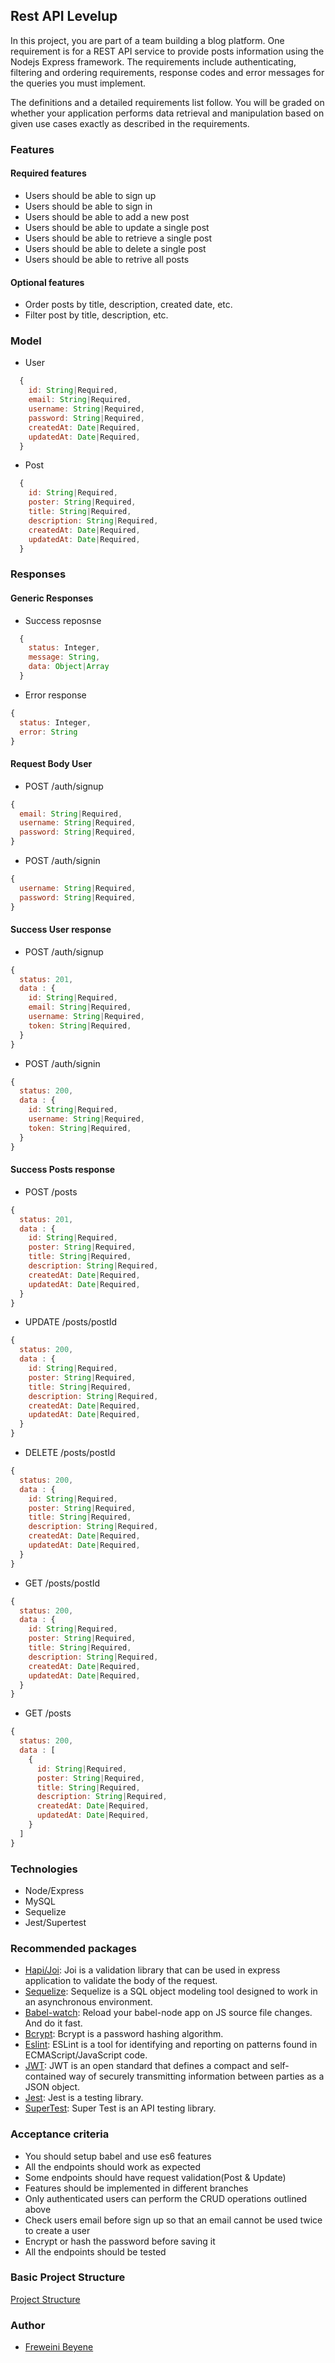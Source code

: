 ## Rest API Levelup

In this project, you are part of a team building a blog platform. One requirement is for a REST API service to provide posts information using the Nodejs Express framework. The requirements include authenticating, filtering and ordering requirements, response codes and error messages for the queries you must implement.

The definitions and a detailed requirements list follow. You will be graded on whether your application performs data retrieval and manipulation based on given use cases exactly as described in the requirements.

### Features

#### Required features

-   Users should be able to sign up
-   Users should be able to sign in
-   Users should be able to add a new post
-   Users should be able to update a single post
-   Users should be able to retrieve a single post
-   Users should be able to delete a single post
-   Users should be able to retrive all posts

#### Optional features

-   Order posts by title, description, created date, etc.
-   Filter post by title, description, etc.

### Model

-   User

```js
  {
    id: String|Required,
    email: String|Required,
    username: String|Required,
    password: String|Required,
    createdAt: Date|Required,
    updatedAt: Date|Required,
  }
```

-   Post

```js
  {
    id: String|Required,
    poster: String|Required,
    title: String|Required,
    description: String|Required,
    createdAt: Date|Required,
    updatedAt: Date|Required,
  }
```

### Responses

#### Generic Responses

-   Success reposnse

```js
  {
    status: Integer,
    message: String,
    data: Object|Array
  }
```

-   Error response

```js
{
  status: Integer,
  error: String
}
```

#### Request Body User

-   POST /auth/signup

```js
{
  email: String|Required,
  username: String|Required,
  password: String|Required,
}
```

-   POST /auth/signin

```js
{
  username: String|Required,
  password: String|Required,
}
```

#### Success User response

-   POST /auth/signup

```js
{
  status: 201,
  data : {
    id: String|Required,
    email: String|Required,
    username: String|Required,
    token: String|Required,
  }
}
```

-   POST /auth/signin

```js
{
  status: 200,
  data : {
    id: String|Required,
    username: String|Required,
    token: String|Required,
  }
}
```

#### Success Posts response

-   POST /posts

```js
{
  status: 201,
  data : {
    id: String|Required,
    poster: String|Required,
    title: String|Required,
    description: String|Required,
    createdAt: Date|Required,
    updatedAt: Date|Required,
  }
}
```

-   UPDATE /posts/postId

```js
{
  status: 200,
  data : {
    id: String|Required,
    poster: String|Required,
    title: String|Required,
    description: String|Required,
    createdAt: Date|Required,
    updatedAt: Date|Required,
  }
}
```

-   DELETE /posts/postId

```js
{
  status: 200,
  data : {
    id: String|Required,
    poster: String|Required,
    title: String|Required,
    description: String|Required,
    createdAt: Date|Required,
    updatedAt: Date|Required,
  }
}
```

-   GET /posts/postId

```js
{
  status: 200,
  data : {
    id: String|Required,
    poster: String|Required,
    title: String|Required,
    description: String|Required,
    createdAt: Date|Required,
    updatedAt: Date|Required,
  }
}
```

-   GET /posts

```js
{
  status: 200,
  data : [
    {
      id: String|Required,
      poster: String|Required,
      title: String|Required,
      description: String|Required,
      createdAt: Date|Required,
      updatedAt: Date|Required,
    }
  ]
}
```

### Technologies

-   Node/Express
-   MySQL
-   Sequelize
-   Jest/Supertest

### Recommended packages

-   [Hapi/Joi](https://hapi.dev/family/joi/): Joi is a validation library that can be used in express application to validate the body of the request.
-   [Sequelize](https://sequelize.org/master/): Sequelize is a SQL object modeling tool designed to work in an asynchronous environment.
-   [Babel-watch](https://www.npmjs.com/package/babel-watch): Reload your babel-node app on JS source file changes. And do it fast.
-   [Bcrypt](https://www.npmjs.com/package/bcryptjs): Bcrypt is a password hashing algorithm.
-   [Eslint](https://www.npmjs.com/package/eslint): ESLint is a tool for identifying and reporting on patterns found in ECMAScript/JavaScript code.
-   [JWT](https://www.npmjs.com/package/jsonwebtoken): JWT is an open standard that defines a compact and self-contained way of securely transmitting information between parties as a JSON object.
-   [Jest](https://jestjs.io/docs/en/getting-started): Jest is a testing library.
-   [SuperTest](https://www.npmjs.com/package/supertest): Super Test is an API testing library.

### Acceptance criteria

-   You should setup babel and use es6 features
-   All the endpoints should work as expected
-   Some endpoints should have request validation(Post & Update)
-   Features should be implemented in different branches
-   Only authenticated users can perform the CRUD operations outlined above
-   Check users email before sign up so that an email cannot be used twice to create a user
-   Encrypt or hash the password before saving it
-   All the endpoints should be tested

### Basic Project Structure

[Project Structure](./src)

### Author

-   [Freweini Beyene](https://github.com/freta)
